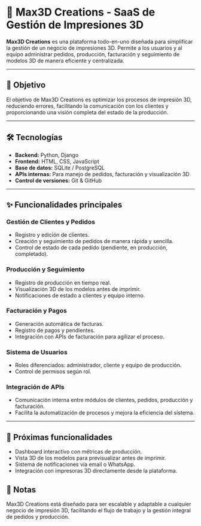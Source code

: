 # 🚀 Max3D Creations - SaaS de Gestión de Impresiones 3D

**Max3D Creations** es una plataforma todo-en-uno diseñada para simplificar la gestión de un negocio de impresiones 3D. Permite a los usuarios y al equipo administrar pedidos, producción, facturación y seguimiento de modelos 3D de manera eficiente y centralizada.

---

## 🎯 Objetivo
El objetivo de Max3D Creations es optimizar los procesos de impresión 3D, reduciendo errores, facilitando la comunicación con los clientes y proporcionando una visión completa del estado de la producción.

---

## 🛠 Tecnologías
- **Backend:** Python, Django  
- **Frontend:** HTML, CSS, JavaScript  
- **Base de datos:** SQLite / PostgreSQL  
- **APIs internas:** Para manejo de pedidos, facturación y visualización 3D  
- **Control de versiones:** Git & GitHub  

---

## ✨ Funcionalidades principales

### Gestión de Clientes y Pedidos
- Registro y edición de clientes.  
- Creación y seguimiento de pedidos de manera rápida y sencilla.  
- Control de estado de cada pedido (pendiente, en producción, completado).  

### Producción y Seguimiento
- Registro de producción en tiempo real.  
- Visualización 3D de los modelos antes de imprimir.  
- Notificaciones de estado a clientes y equipo interno.  

### Facturación y Pagos
- Generación automática de facturas.  
- Registro de pagos y pendientes.  
- Integración con APIs de facturación para agilizar el proceso.  

### Sistema de Usuarios
- Roles diferenciados: administrador, cliente y equipo de producción.  
- Control de permisos según rol.  

### Integración de APIs
- Comunicación interna entre módulos de clientes, pedidos, producción y facturación.  
- Facilita la automatización de procesos y mejora la eficiencia del sistema.  

---

## 🚀 Próximas funcionalidades
- Dashboard interactivo con métricas de producción.  
- Vista 3D de los modelos para previsualizar antes de imprimir.  
- Sistema de notificaciones vía email o WhatsApp.  
- Integración con impresoras 3D directamente desde la plataforma.  


## 📌 Notas
Max3D Creations está diseñado para ser escalable y adaptable a cualquier negocio de impresión 3D, facilitando el flujo de trabajo y la gestión integral de pedidos y producción.
